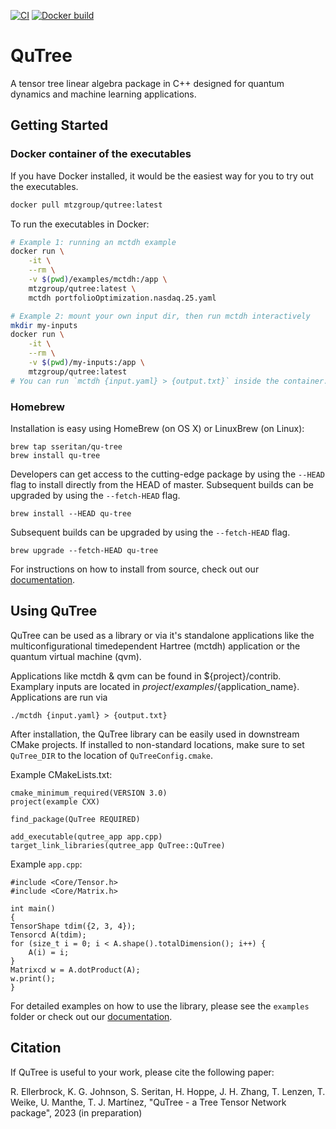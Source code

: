 [![CI](https://github.com/roman-ellerbrock/QuTree/actions/workflows/test.yml/badge.svg)](https://github.com/roman-ellerbrock/QuTree/actions/workflows/test.yml)
[![Docker build](https://github.com/roman-ellerbrock/QuTree/actions/workflows/docker.yml/badge.svg)](https://github.com/roman-ellerbrock/QuTree/actions/workflows/docker.yml)


# QuTree

A tensor tree linear algebra package in C++ designed for quantum dynamics and machine learning applications.

## Getting Started

### Docker container of the executables

If you have Docker installed, it would be the easiest way for you to try out the executables.

```bash
docker pull mtzgroup/qutree:latest
```

To run the executables in Docker:

```bash
# Example 1: running an mctdh example
docker run \
	-it \
	--rm \
	-v $(pwd)/examples/mctdh:/app \
	mtzgroup/qutree:latest \
	mctdh portfolioOptimization.nasdaq.25.yaml

# Example 2: mount your own input dir, then run mctdh interactively
mkdir my-inputs
docker run \
	-it \
	--rm \
	-v $(pwd)/my-inputs:/app \
	mtzgroup/qutree:latest
# You can run `mctdh {input.yaml} > {output.txt}` inside the container.
```

### Homebrew

Installation is easy using HomeBrew (on OS X) or LinuxBrew (on Linux):
```
brew tap sseritan/qu-tree
brew install qu-tree
```

Developers can get access to the cutting-edge package by using the `--HEAD` flag to install directly from the HEAD of master.
Subsequent builds can be upgraded by using the `--fetch-HEAD` flag.
```
brew install --HEAD qu-tree
```
Subsequent builds can be upgraded by using the `--fetch-HEAD` flag.
```
brew upgrade --fetch-HEAD qu-tree
```

For instructions on how to install from source, check out our [documentation](https://qutree.readthedocs.io/en/latest/).

## Using QuTree

QuTree can be used as a library or via it's standalone applications like the multiconfigurational timedependent 
Hartree (mctdh) application or the quantum virtual machine (qvm).

Applications like mctdh & qvm can be found in ${project}/contrib. Examplary inputs are located in 
${project}/examples/${application_name}. Applications are run via
```
./mctdh {input.yaml} > {output.txt}
```

After installation, the QuTree library can be easily used in downstream CMake projects.
If installed to non-standard locations, make sure to set `QuTree_DIR` to the location of `QuTreeConfig.cmake`.

Example CMakeLists.txt:
```
cmake_minimum_required(VERSION 3.0)
project(example CXX)

find_package(QuTree REQUIRED)

add_executable(qutree_app app.cpp)
target_link_libraries(qutree_app QuTree::QuTree)
```

Example `app.cpp`:
```
#include <Core/Tensor.h>
#include <Core/Matrix.h>

int main()
{
TensorShape tdim({2, 3, 4});
Tensorcd A(tdim);
for (size_t i = 0; i < A.shape().totalDimension(); i++) {
    A(i) = i;
}
Matrixcd w = A.dotProduct(A);
w.print();
}
```

For detailed examples on how to use the library, please see the `examples` folder
 or check out our [documentation](https://qutree.readthedocs.io/en/latest/).

## Citation

If QuTree is useful to your work, please cite the following paper:

R. Ellerbrock, K. G. Johnson, S. Seritan, H. Hoppe, J. H. Zhang, T. Lenzen, T. Weike, U. Manthe, T. J. Martínez,
"QuTree - a Tree Tensor Network package", 2023 (in preparation)
